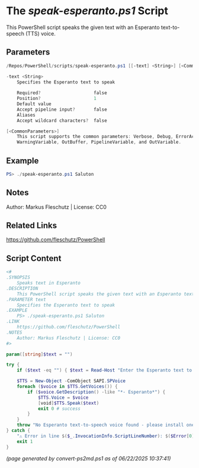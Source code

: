 The *speak-esperanto.ps1* Script
===========================

This PowerShell script speaks the given text with an Esperanto text-to-speech (TTS) voice.

Parameters
----------
```powershell
/Repos/PowerShell/scripts/speak-esperanto.ps1 [[-text] <String>] [<CommonParameters>]

-text <String>
    Specifies the Esperanto text to speak
    
    Required?                    false
    Position?                    1
    Default value                
    Accept pipeline input?       false
    Aliases                      
    Accept wildcard characters?  false

[<CommonParameters>]
    This script supports the common parameters: Verbose, Debug, ErrorAction, ErrorVariable, WarningAction, 
    WarningVariable, OutBuffer, PipelineVariable, and OutVariable.
```

Example
-------
```powershell
PS> ./speak-esperanto.ps1 Saluton

```

Notes
-----
Author: Markus Fleschutz | License: CC0

Related Links
-------------
https://github.com/fleschutz/PowerShell

Script Content
--------------
```powershell
<#
.SYNOPSIS
	Speaks text in Esperanto
.DESCRIPTION
	This PowerShell script speaks the given text with an Esperanto text-to-speech (TTS) voice.
.PARAMETER text
	Specifies the Esperanto text to speak
.EXAMPLE
	PS> ./speak-esperanto.ps1 Saluton
.LINK
	https://github.com/fleschutz/PowerShell
.NOTES
	Author: Markus Fleschutz | License: CC0
#>

param([string]$text = "")

try {
	if ($text -eq "") { $text = Read-Host "Enter the Esperanto text to speak" }

	$TTS = New-Object -ComObject SAPI.SPVoice
	foreach ($voice in $TTS.GetVoices()) {
		if ($voice.GetDescription() -like "*- Esperanto*") {
			$TTS.Voice = $voice
			[void]$TTS.Speak($text)
			exit 0 # success
		}
	}
	throw "No Esperanto text-to-speech voice found - please install one."
} catch {
	"⚠️ Error in line $($_.InvocationInfo.ScriptLineNumber): $($Error[0])"
	exit 1
}
```

*(page generated by convert-ps2md.ps1 as of 06/22/2025 10:37:41)*
